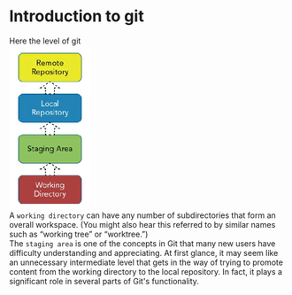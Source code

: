 # Introduction to git
Here the level of git  
![git_level](../screenshot/git-level.png)  
A ```working directory``` can have any number of subdirectories that form an overall workspace. (You might
also hear this referred to by similar names such as “working tree” or  “worktree.”)  
The ```staging area``` is one of the concepts in Git that many new users
have difficulty understanding and appreciating. At first glance, it may
seem like an unnecessary intermediate level that gets in the way of
trying to promote content from the working directory to the local
repository. In fact, it plays a significant role in several parts of Git's
functionality.  